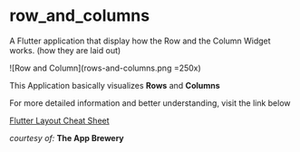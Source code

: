# row_and_columns

A Flutter application that display how the Row and the Column Widget works. (how they are laid out)

![Row and Column](rows-and-columns.png =250x)

This Application basically visualizes **Rows** and **Columns**

For more detailed information and better understanding, visit the link below


[Flutter Layout Cheat Sheet](https://medium.com/flutter-community/flutter-layout-cheat-sheet-5363348d037e "Flutter Layout")


_courtesy of:_ **The App Brewery**